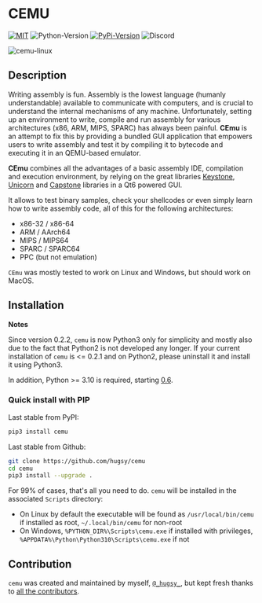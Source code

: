 # CEMU #

[![MIT](https://img.shields.io/packagist/l/doctrine/orm.svg?maxAge=2592000?style=plastic)](https://github.com/hugsy/cemu/blob/master/LICENSE) ![Python-Version](https://img.shields.io/pypi/pyversions/cemu.svg) [![PyPi-Version](https://img.shields.io/pypi/v/cemu.svg)](https://pypi.python.org/pypi/cemu) ![[Discord](https://discord.gg/qBn9MbG9vp)](https://img.shields.io/badge/Discord-CEmu-green)

![cemu-linux](https://i.imgur.com/iHtWvTL.png)


## Description ##


Writing assembly is fun. Assembly is the lowest language (humanly understandable) available to communicate with computers, and is crucial to understand the internal mechanisms of any machine. Unfortunately, setting up an environment to write, compile and run assembly for various architectures (x86, ARM, MIPS, SPARC) has always been painful. **CEmu** is an attempt to fix this by providing a bundled GUI application that empowers users to write assembly and test it by compiling it to bytecode and executing it in an QEMU-based emulator.

**CEmu** combines all the advantages of a basic assembly IDE, compilation and execution environment, by relying on the great libraries [Keystone](https://github.com/keystone-engine/keystone), [Unicorn](https://github.com/unicorn-engine/unicorn/) and [Capstone](https://github.com/aquynh/capstone) libraries in a Qt6 powered GUI.

It allows to test binary samples, check your shellcodes or even simply learn how to write assembly code, all of this for the following architectures:

  - x86-32 / x86-64
  - ARM / AArch64
  - MIPS / MIPS64
  - SPARC / SPARC64
  - PPC (but not emulation)

`CEmu` was mostly tested to work on Linux and Windows, but should work on MacOS.


## Installation ##

__Notes__

Since version 0.2.2, `cemu` is now Python3 only for simplicity and mostly also due to the fact that Python2 is not developed any longer. If your current installation of `cemu` is <= 0.2.1 and on Python2, please uninstall it and install it using Python3.

In addition, Python >= 3.10 is required, starting [0.6](https://github.com/hugsy/cemu/releases/tag/0.6).


### Quick install with PIP ###

Last stable from PyPI:

```bash
pip3 install cemu
```

Last stable from Github:

```bash
git clone https://github.com/hugsy/cemu
cd cemu
pip3 install --upgrade .
```

For 99% of cases, that's all you need to do. `cemu` will be installed in the associated `Scripts` directory:
 * On Linux by default the executable will be found as `/usr/local/bin/cemu` if installed as root, `~/.local/bin/cemu` for non-root
 * On Windows, `%PYTHON_DIR%\Scripts\cemu.exe` if installed with privileges, `%APPDATA%\Python\Python310\Scripts\cemu.exe` if not


## Contribution ##

`cemu` was created and maintained by myself, [`@_hugsy_`](https://twitter.com/_hugsy_), but kept fresh thanks to [all the contributors](https://github.com/hugsy/cemu/graphs/contributors).
